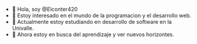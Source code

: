 - 👋 Hola, soy @Elconter420
- 👀 Estoy interesado en el mundo de la programacion y el desarrollo web.
- 🌱 Actualmente estoy estudiando en desarrollo de software en la Univalle.
- 💞️ Ahora estoy en busca del aprendizaje y ver nuevos horizontes.

<!---
Elconter420/Elconter420 is a ✨ special ✨ repository because its `README.md` (this file) appears on your GitHub profile.
You can click the Preview link 
to take a look at your changes.
--->
